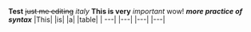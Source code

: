 **Test**
~~just me editing~~
*italy*
**This is very** _important_ wow!
***more practice of syntax*** 
|This| |is| |a| |table| 
| ---| |---| |---| |---|
